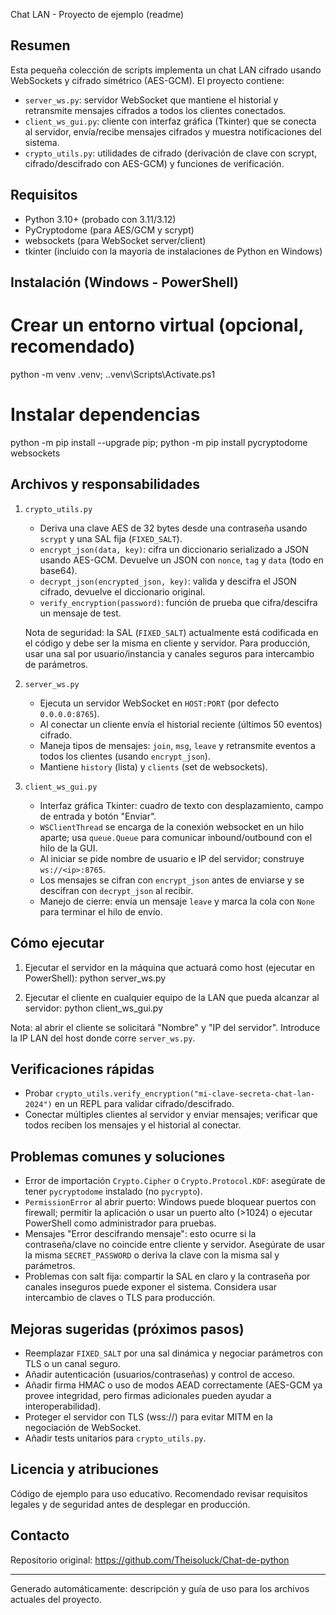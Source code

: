 Chat LAN - Proyecto de ejemplo (readme)

Resumen
-------
Esta pequeña colección de scripts implementa un chat LAN cifrado usando WebSockets y cifrado simétrico (AES-GCM). El proyecto contiene:

- `server_ws.py`: servidor WebSocket que mantiene el historial y retransmite mensajes cifrados a todos los clientes conectados.
- `client_ws_gui.py`: cliente con interfaz gráfica (Tkinter) que se conecta al servidor, envía/recibe mensajes cifrados y muestra notificaciones del sistema.
- `crypto_utils.py`: utilidades de cifrado (derivación de clave con scrypt, cifrado/descifrado con AES-GCM) y funciones de verificación.

Requisitos
----------
- Python 3.10+ (probado con 3.11/3.12)
- PyCryptodome (para AES/GCM y scrypt)
- websockets (para WebSocket server/client)
- tkinter (incluido con la mayoría de instalaciones de Python en Windows)

Instalación (Windows - PowerShell)
---------------------------------
# Crear un entorno virtual (opcional, recomendado)
python -m venv .venv; .\.venv\Scripts\Activate.ps1

# Instalar dependencias
python -m pip install --upgrade pip; python -m pip install pycryptodome websockets

Archivos y responsabilidades
----------------------------
1) `crypto_utils.py`
   - Deriva una clave AES de 32 bytes desde una contraseña usando `scrypt` y una SAL fija (`FIXED_SALT`).
   - `encrypt_json(data, key)`: cifra un diccionario serializado a JSON usando AES-GCM. Devuelve un JSON con `nonce`, `tag` y `data` (todo en base64).
   - `decrypt_json(encrypted_json, key)`: valida y descifra el JSON cifrado, devuelve el diccionario original.
   - `verify_encryption(password)`: función de prueba que cifra/descifra un mensaje de test.

   Nota de seguridad: la SAL (`FIXED_SALT`) actualmente está codificada en el código y debe ser la misma en cliente y servidor. Para producción, usar una sal por usuario/instancia y canales seguros para intercambio de parámetros.

2) `server_ws.py`
   - Ejecuta un servidor WebSocket en `HOST:PORT` (por defecto `0.0.0.0:8765`).
   - Al conectar un cliente envía el historial reciente (últimos 50 eventos) cifrado.
   - Maneja tipos de mensajes: `join`, `msg`, `leave` y retransmite eventos a todos los clientes (usando `encrypt_json`).
   - Mantiene `history` (lista) y `clients` (set de websockets).

3) `client_ws_gui.py`
   - Interfaz gráfica Tkinter: cuadro de texto con desplazamiento, campo de entrada y botón "Enviar".
   - `WSClientThread` se encarga de la conexión websocket en un hilo aparte; usa `queue.Queue` para comunicar inbound/outbound con el hilo de la GUI.
   - Al iniciar se pide nombre de usuario e IP del servidor; construye `ws://<ip>:8765`.
   - Los mensajes se cifran con `encrypt_json` antes de enviarse y se descifran con `decrypt_json` al recibir.
   - Manejo de cierre: envía un mensaje `leave` y marca la cola con `None` para terminar el hilo de envío.

Cómo ejecutar
-------------
1) Ejecutar el servidor en la máquina que actuará como host (ejecutar en PowerShell):
python server_ws.py

2) Ejecutar el cliente en cualquier equipo de la LAN que pueda alcanzar al servidor:
python client_ws_gui.py

Nota: al abrir el cliente se solicitará "Nombre" y "IP del servidor". Introduce la IP LAN del host donde corre `server_ws.py`.

Verificaciones rápidas
----------------------
- Probar `crypto_utils.verify_encryption("mi-clave-secreta-chat-lan-2024")` en un REPL para validar cifrado/descifrado.
- Conectar múltiples clientes al servidor y enviar mensajes; verificar que todos reciben los mensajes y el historial al conectar.

Problemas comunes y soluciones
------------------------------
- Error de importación `Crypto.Cipher` o `Crypto.Protocol.KDF`: asegúrate de tener `pycryptodome` instalado (no `pycrypto`).
- `PermissionError` al abrir puerto: Windows puede bloquear puertos con firewall; permitir la aplicación o usar un puerto alto (>1024) o ejecutar PowerShell como administrador para pruebas.
- Mensajes "Error descifrando mensaje": esto ocurre si la contraseña/clave no coincide entre cliente y servidor. Asegúrate de usar la misma `SECRET_PASSWORD` o deriva la clave con la misma sal y parámetros.
- Problemas con salt fija: compartir la SAL en claro y la contraseña por canales inseguros puede exponer el sistema. Considera usar intercambio de claves o TLS para producción.

Mejoras sugeridas (próximos pasos)
----------------------------------
- Reemplazar `FIXED_SALT` por una sal dinámica y negociar parámetros con TLS o un canal seguro.
- Añadir autenticación (usuarios/contraseñas) y control de acceso.
- Añadir firma HMAC o uso de modos AEAD correctamente (AES-GCM ya provee integridad, pero firmas adicionales pueden ayudar a interoperabilidad).
- Proteger el servidor con TLS (wss://) para evitar MITM en la negociación de WebSocket.
- Añadir tests unitarios para `crypto_utils.py`.

Licencia y atribuciones
-----------------------
Código de ejemplo para uso educativo. Recomendado revisar requisitos legales y de seguridad antes de desplegar en producción.

Contacto
--------
Repositorio original: https://github.com/Theisoluck/Chat-de-python

---
Generado automáticamente: descripción y guía de uso para los archivos actuales del proyecto.
